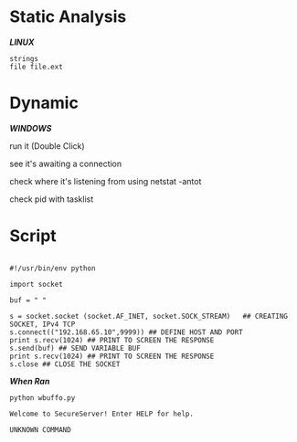 # Static Analysis
***LINUX***

	strings
	file file.ext

 # Dynamic 
***WINDOWS***

 run it (Double Click)

  see it's awaiting a connection

  check where it's listening from using netstat -antot

  check pid with tasklist

# Script 
```

#!/usr/bin/env python

import socket

buf = " "

s = socket.socket (socket.AF_INET, socket.SOCK_STREAM)   ## CREATING SOCKET, IPv4 TCP
s.connect(("192.168.65.10",9999)) ## DEFINE HOST AND PORT
print s.recv(1024) ## PRINT TO SCREEN THE RESPONSE
s.send(buf) ## SEND VARIABLE BUF
print s.recv(1024) ## PRINT TO SCREEN THE RESPONSE
s.close ## CLOSE THE SOCKET
```

***When Ran***
```
python wbuffo.py
 
Welcome to SecureServer! Enter HELP for help.

UNKNOWN COMMAND
```
